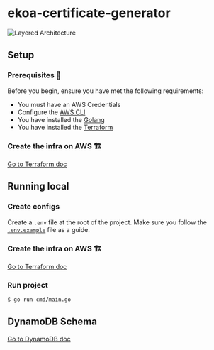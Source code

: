 # ekoa-certificate-generator

![Layered Architecture](https://github.com/malaquiasdev/ekoa-certificate-generator/blob/main/doc/dynamodb/architecture/ekoa-certificate-generator.drawio.png?raw=true)

## Setup

### Prerequisites 📝

Before you begin, ensure you have met the following requirements:

- You must have an AWS Credentials
- Configure the [AWS CLI](https://aws.amazon.com/pt/cli/)
- You have installed the [Golang](https://go.dev/)
- You have installed the [Terraform](https://www.terraform.io)

### Create the infra on AWS 🏗️

[Go to Terraform doc](terraform/readme.md)

## Running local

### Create configs

Create a `.env` file at the root of the project. Make sure you follow the [`.env.example`](.env.example) file as a guide.

### Create the infra on AWS 🏗️

[Go to Terraform doc](terraform/readme.md)

### Run project

```sh
$ go run cmd/main.go
```

## DynamoDB Schema

[Go to DynamoDB doc](doc/dynamodb/README.md)